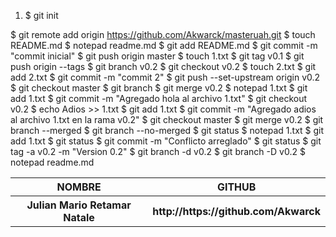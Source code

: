 <ol>
  <li>
  $ git init
  </li>
</ol>



$ git remote add origin https://github.com/Akwarck/masteruah.git
$ touch README.md
$ notepad readme.md
$ git add README.md
$ git commit -m "commit inicial"
$ git push origin master
$ touch 1.txt
$ git tag v0.1
$ git push origin --tags
$ git branch v0.2
$ git checkout v0.2
$ touch 2.txt
$ git add 2.txt
$ git commit -m "commit 2"
$ git push --set-upstream origin v0.2
$ git checkout master
$ git branch
$ git merge v0.2
$ notepad 1.txt
$ git add 1.txt
$ git commit -m "Agregado hola al archivo 1.txt"
$ git checkout v0.2
$ echo Adios >> 1.txt
$ git add 1.txt
$ git commit -m "Agregado adios al archivo 1.txt en la rama v0.2"
$ git checkout master
$ git merge v0.2
$ git branch --merged
$ git branch --no-merged
$ git status
$ notepad 1.txt
$ git add 1.txt
$ git status
$ git commit -m "Conflicto arreglado"
$ git status
$ git tag -a v0.2 -m "Version 0.2"
$ git branch -d v0.2
$ git branch -D v0.2
$ notepad readme.md

<table>
  <tr>
    <th>NOMBRE</th>
    <th>GITHUB</th>
<tr> 
  <th>Julian Mario Retamar Natale</th>
  <th>http://https://github.com/Akwarck</th>
  </tr>
</table>
